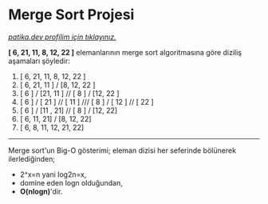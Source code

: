 # **Merge Sort Projesi**
*[patika.dev profilim için tıklayınız.](https://app.patika.dev/feyzameyza)*

**[ 6, 21, 11, 8, 12, 22 ]**  elemanlarının merge sort algoritmasına göre diziliş aşamaları şöyledir:
1. [ 6, 21, 11, 8, 12, 22 ]  
2. [ 6, 21, 11 ] / [8, 12, 22 ]
3. [ 6 ] / [21, 11 ] // [ 8 ] / [12, 22 ]
4. [ 6 ] / [ 21 ] // [ 11 ] /// [ 8 ] / [ 12 ] // [ 22 ]
5. [ 6 ] / [11 , 21] // [ 8 ] / [12, 22]
6. [ 6, 11, 21] / [8, 12, 22]
7. [ 6, 8, 11, 12, 21, 22]

---
Merge sort'un Big-O gösterimi;
eleman dizisi her seferinde bölünerek ilerlediğinden;
- 2^x=n yani log2n=x,
- domine eden logn olduğundan,
- **O(nlogn)**'dir.